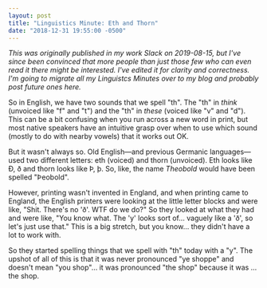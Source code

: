 ```yaml
---
layout: post
title: "Linguistics Minute: Eth and Thorn"
date: "2018-12-31 19:55:00 -0500"
---
```

_This was originally published in my work Slack on 2019-08-15, but I've since
been convinced that more people than just those few who can even read it there
might be interested. I've edited it for clarity and correctness. I'm going to
migrate all my Linguistcs Minutes over to my blog and probably post future ones
here._

So in English, we have two sounds that we spell "th". The "th" in _think_
(unvoiced like "f" and "t") and the "th" in _these_ (voiced like "v" and "d").
This can be a bit confusing when you run across a new word in print, but most
native speakers have an intuitive grasp over when to use which sound (mostly to
do with nearby vowels) that it works out OK.

But it wasn't always so. Old English—and previous Germanic languages—used two
different letters: eth (voiced) and thorn (unvoiced). Eth looks like Ð, ð and
thorn looks like Þ, þ. So, like, the name _Theobold_ would have been spelled
"Þeobold".

However, printing wasn't invented in England, and when printing came to England,
the English printers were looking at the little letter blocks and were like,
"Shit. There's no 'ð'. WTF do we do?" So they looked at what they had and were
like, "You know what. The 'y' looks sort of… vaguely like a 'ð', so let's just
use that." This is a big stretch, but you know… they didn't have a lot to work
with.

So they started spelling things that we spell with "th" today with a "y". The
upshot of all of this is that it was never pronounced "ye shoppe" and doesn't
mean "you shop"… it was pronounced "the shop" because it was … the shop.
